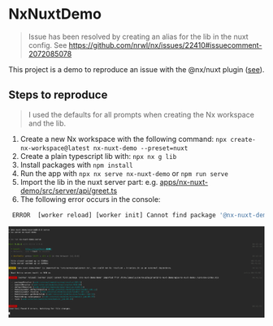 # NxNuxtDemo

> Issue has been resolved by creating an alias for the lib in the nuxt config. See https://github.com/nrwl/nx/issues/22410#issuecomment-2072085078

This project is a demo to reproduce an issue with the @nx/nuxt plugin ([see](https://github.com/nrwl/nx/issues/22410)).

## Steps to reproduce

> I used the defaults for all prompts when creating the Nx workspace and the lib.

1. Create a new Nx workspace with the following command: `npx create-nx-workspace@latest nx-nuxt-demo --preset=nuxt`
2. Create a plain typescript lib with: `npx nx g lib`
3. Install packages with `npm install`
4. Run the app with `npx nx serve nx-nuxt-demo` or `npm run serve`
5. Import the lib in the nuxt server part: e.g. [apps/nx-nuxt-demo/src/server/api/greet.ts](apps/nx-nuxt-demo/src/server/api/greet.ts) 
6. The following error occurs in the console:
```bash
 ERROR  [worker reload] [worker init] Cannot find package '@nx-nuxt-demo/demo' imported from /home/lmoesle/source/playground/nx-nuxt-demo/apps/nx-nuxt-demo/.nuxt/dev/index.mjs 
```

![Stacktrace](Stack-Trace.png)
